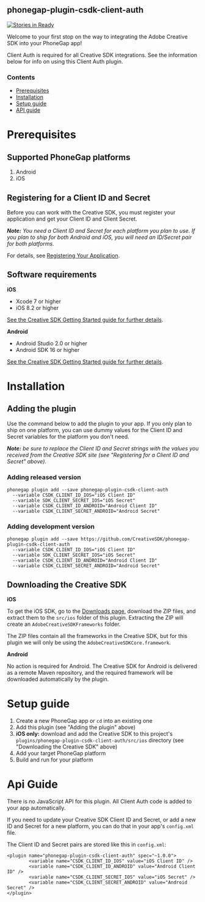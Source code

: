<!--
#
# Licensed to the Apache Software Foundation (ASF) under one
# or more contributor license agreements.  See the NOTICE file
# distributed with this work for additional information
# regarding copyright ownership.  The ASF licenses this file
# to you under the Apache License, Version 2.0 (the
# "License"); you may not use this file except in compliance
# with the License.  You may obtain a copy of the License at
#
# http://www.apache.org/licenses/LICENSE-2.0
#
# Unless required by applicable law or agreed to in writing,
# software distributed under the License is distributed on an
# "AS IS" BASIS, WITHOUT WARRANTIES OR CONDITIONS OF ANY
#  KIND, either express or implied.  See the License for the
# specific language governing permissions and limitations
# under the License.
#
-->

phonegap-plugin-csdk-client-auth
------------------------

[![Stories in Ready](https://badge.waffle.io/CreativeSDK/phonegap-plugin-csdk-client-auth.png?label=ready&title=Ready)](http://waffle.io/CreativeSDK/phonegap-plugin-csdk-client-auth)

Welcome to your first stop on the way to integrating the Adobe Creative SDK into your PhoneGap app!

Client Auth is required for all Creative SDK integrations. See the information below for info on using this Client Auth plugin.

### Contents

- [Prerequisites](#prerequisites)
- [Installation](#installation)
- [Setup guide](#setup-guide)
- [API guide](#api-guide)


# Prerequisites

## Supported PhoneGap platforms

1. Android
1. iOS

## Registering for a Client ID and Secret

Before you can work with the Creative SDK, you must register your application and get your Client ID and Client Secret.

_**Note:** You need a Client ID and Secret for each platform you plan to use. If you plan to ship for both Android and iOS, you will need an ID/Secret pair for both platforms._

For details, see [Registering Your Application](https://creativesdk.adobe.com/docs/ios/#/articles/gettingstarted/index.html#register_application).

## Software requirements

**iOS**

- Xcode 7 or higher
- iOS 8.2 or higher

[See the Creative SDK Getting Started guide for further details](https://creativesdk.adobe.com/docs/ios/#/articles/gettingstarted/index.html#prerequisites).

**Android**

- Android Studio 2.0 or higher
- Android SDK 16 or higher

[See the Creative SDK Getting Started guide for further details](https://creativesdk.adobe.com/docs/android/#/articles/gettingstarted/index.html#prerequisites).


# Installation

## Adding the plugin

Use the command below to add the plugin to your app. If you only plan to ship on one platform, you can use dummy values for the Client ID and Secret variables for the platform you don't need.

_**Note:** be sure to replace the Client ID and Secret strings with the values you received from the Creative SDK site (see "Registering for a Client ID and Secret" above)._

### Adding released version

```
phonegap plugin add --save phonegap-plugin-csdk-client-auth
  --variable CSDK_CLIENT_ID_IOS="iOS Client ID"
  --variable SDK_CLIENT_SECRET_IOS="iOS Secret"
  --variable CSDK_CLIENT_ID_ANDROID="Android Client ID" 
  --variable CSDK_CLIENT_SECRET_ANDROID="Android Secret"
```

### Adding development version

```
phonegap plugin add --save https://github.com/CreativeSDK/phonegap-plugin-csdk-client-auth
  --variable CSDK_CLIENT_ID_IOS="iOS Client ID"
  --variable SDK_CLIENT_SECRET_IOS="iOS Secret"
  --variable CSDK_CLIENT_ID_ANDROID="Android Client ID" 
  --variable CSDK_CLIENT_SECRET_ANDROID="Android Secret"
```

## Downloading the Creative SDK

**iOS**

To get the iOS SDK, go to the [Downloads page](https://creativesdk.adobe.com/downloads.html), download the ZIP files, and extract them to the `src/ios` folder of this plugin. Extracting the ZIP will create an `AdobeCreativeSDKFrameworks` folder.

The ZIP files contain all the frameworks in the Creative SDK, but for this plugin we will only be using the `AdobeCreativeSDKCore.framework`.


**Android**

No action is required for Android. The Creative SDK for Android is delivered as a remote Maven repository, and the required framework will be downloaded automatically by the plugin.


# Setup guide

1. Create a new PhoneGap app or `cd` into an existing one
1. Add this plugin (see "Adding the plugin" above)
1. **iOS only:** download and add the Creative SDK to this project's `plugins/phonegap-plugin-csdk-client-auth/src/ios` directory (see "Downloading the Creative SDK" above)
1. Add your target PhoneGap platform
1. Build and run for your platform


<a name="api"></a>
# Api Guide

There is no JavaScript API for this plugin. All Client Auth code is added to your app automatically.

If you need to update your Creative SDK Client ID and Secret, or add a new ID and Secret for a new platform, you can do that in your app's `config.xml` file.

The Client ID and Secret pairs are stored like this in `config.xml`:

```
<plugin name="phonegap-plugin-csdk-client-auth" spec="~1.0.0">
        <variable name="CSDK_CLIENT_ID_IOS" value="iOS Client ID" />
        <variable name="CSDK_CLIENT_ID_ANDROID" value="Android Client ID" />
        <variable name="CSDK_CLIENT_SECRET_IOS" value="iOS Secret" />
        <variable name="CSDK_CLIENT_SECRET_ANDROID" value="Android Secret" />
</plugin>
```
